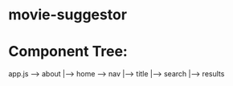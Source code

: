 # movie-suggestor

# Component Tree:
app.js --> about
      |--> home --> nav
               |--> title
               |--> search
               |--> results
